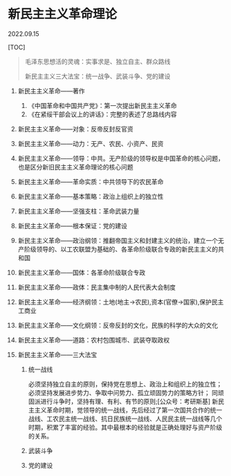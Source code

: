 # 新民主主义革命理论
2022.09.15

[TOC]

> 毛泽东思想活的灵魂：实事求是、独立自主、群众路线
>
> 新民主主义三大法宝：统一战争、武装斗争、党的建设

1. 新民主主义革命——著作

   1. 《中国革命和中国共产党》：第一次提出新民主主义革命
   2. 《在紧绥干部会议上的讲话》：完整的表述了总路线内容

2. 新民主主义革命——对象：反帝反封反官资

3. 新民主主义革命——动力：无产、农民、小资产、民资

4. 新民主主义革命——领导：中共。无产阶级的领导权是中国革命的核心问题，也是区分新旧民主主义革命理论的核心问题

5. 新民主主义革命——革命实质：中共领导下的农民革命

6. 新民主主义革命——基本策略：政治上组织上的独立性

7. 新民主主义革命——坚强支柱：革命武装力量

8. 新民主主义革命——根本保证：党的建设

9. 新民主主义革命——政治纲领：推翻帝国主义和封建主义的统治，建立一个无产阶级领导的、以工农联盟为基础的、各革命阶级联合专政的新民主主义的共和国

10. 新民主主义革命——国体：各革命阶级联合专政

11. 新民主主义革命——政体：民主集中制的人民代表大会制度

12. 新民主主义革命——经济纲领：土地(地主->农民),资本(官僚->国家),保护民主工商业

13. 新民主主义革命——文化纲领：反帝反封的文化，民族的科学的大众的文化

14. 新民主主义革命——道路：农村包围城市、武装夺取政权

15. 新民主主义革命——三大法宝

    1. 统一战线

       必须坚持独立自主的原则，保持党在思想上、政治上和组织上的独立性；
       必须坚持发展进步势力、争取中问势力、孤立顽固势力的策略方针；
       同顽固派进行斗争时，坚持有理、有利、有节的原则;[公众号：考研斯基]
       新民主主义革命时期，觉领导的统一战线，先后经过了第一次国共合作的统一战线、工农民主统一战线、抗日民族统一战线、人民民主统一战线等几个时期，积累了丰富的经验。其中最根本的经验就是正确处理好与资产阶级的关系。

    2. 武装斗争

    3. 党的建设